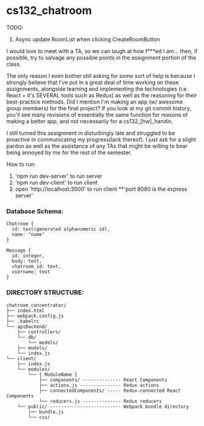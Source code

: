 # cs132_chatroom

TODO:
1. Async update RoomList when clicking CreateRoomButton

I would love to meet with a TA, so we can laugh at how f***ed I am... then, if possible, try to salvage any possible points in the assignment portion of the class.

The only reason I even bother still asking for some sort of help is because I strongly believe that I've put in a great deal of time working on these assignments, alongside learning and implementing the technologies (i.e. React + it's SEVERAL tools such as Redux) as well as the reasoning for their best-practice methods. Did I mention I'm making an app (w/ awesome group members) for the final project? If you look at my git commit history, you'll see many revisions of essentially the same function for reasons of making a better app, and not necessarily for a cs132_[hw]_handin.

I still turned this assignment in disturbingly late and struggled to be proactive in communicating my progress(lack thereof). I just ask for a slight pardon as well as the assistance of any TAs that might be willing to bear being annoyed by me for the rest of the semester.

How to run:
  1. 'npm run dev-server' to run server
  2. 'npm run dev-client' to run client
  3. open 'http://localhost:3000' to run client **'port 8080 is the express server'

### Database Schema:
    Chatroom {
      id: text(generated alphanumeric id),
      name: "name"
    }

    Message {
      id: integer,
      body: text,
      chatroom_id: text,
      username: text
    }

### DIRECTORY STRUCTURE:
    chatroom_concentrator/
    ├── index.html
    ├── webpack.config.js
    ├── .babelrc
    └── apiBackend/
        ├── controllers/
        └── db/
            └── models/
        ├── models/
        └── index.js
    └── client/
        ├── index.js
        └── modules/
            └── { ModuleName }
                ├── components/ -------------- React Components
                ├── actions.js --------------- Redux actions
                ├── connectedComponents/ ----- Redux-connected React Components
                └── reducers.js -------------- Redux reducers
        └── public/ -------------------------- Webpack bundle directory
            ├── bundle.js
            └── css/
